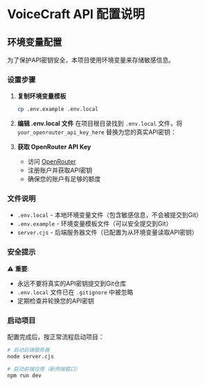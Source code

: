# VoiceCraft API 配置说明

## 环境变量配置

为了保护API密钥安全，本项目使用环境变量来存储敏感信息。

### 设置步骤

1. **复制环境变量模板**
   ```bash
   cp .env.example .env.local
   ```

2. **编辑 .env.local 文件**
   在项目根目录找到 `.env.local` 文件，将 `your_openrouter_api_key_here` 替换为您的真实API密钥：

3. **获取 OpenRouter API Key**
   - 访问 [OpenRouter](https://openrouter.ai/)
   - 注册账户并获取API密钥
   - 确保您的账户有足够的额度

### 文件说明

- `.env.local` - 本地环境变量文件（包含敏感信息，不会被提交到Git）
- `.env.example` - 环境变量模板文件（可以安全提交到Git）
- `server.cjs` - 后端服务器文件（已配置为从环境变量读取API密钥）

### 安全提示

⚠️ **重要**: 
- 永远不要将真实的API密钥提交到Git仓库
- `.env.local` 文件已在 `.gitignore` 中被忽略
- 定期检查并轮换您的API密钥

### 启动项目

配置完成后，按正常流程启动项目：

```bash
# 启动后端服务器
node server.cjs

# 启动前端应用（新终端窗口）
npm run dev
```
